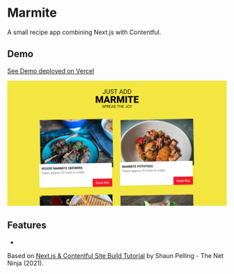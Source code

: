 # Marmite

A small recipe app combining Next.js with Contentful.

## Demo

[See Demo deployed on Vercel](https://justaddmarmite.vercel.app/)

<p align="center">
        <img src="screenshot.png">
</p>

## Features

-

Based on [Next.js & Contentful Site Build Tutorial](https://www.youtube.com/watch?v=m9mNsYJbkNg) by Shaun Pelling - The Net Ninja (2021).
